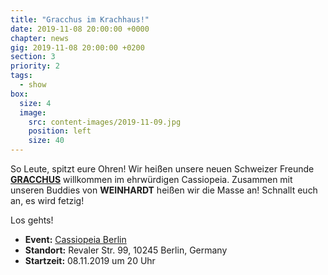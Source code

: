 ```yaml
---
title: "Gracchus im Krachhaus!"
date: 2019-11-08 20:00:00 +0000
chapter: news
gig: 2019-11-08 20:00:00 +0200
section: 3
priority: 2
tags:
  - show
box:
  size: 4
  image:
    src: content-images/2019-11-09.jpg
    position: left
    size: 40
---
```


So Leute, spitzt eure Ohren!
Wir heißen unsere neuen Schweizer Freunde **[GRACCHUS](https://www.gigmit.com/gracchus)** willkommen im ehrwürdigen Cassiopeia.
Zusammen mit unseren Buddies von **WEINHARDT** heißen wir die Masse an! Schnallt euch an, es wird fetzig!

Los gehts!
* **Event:** [Cassiopeia Berlin](https://www.facebook.com/events/246595576264020/)
* **Standort:** Revaler Str. 99, 10245 Berlin, Germany
* **Startzeit:** 08.11.2019 um 20 Uhr
